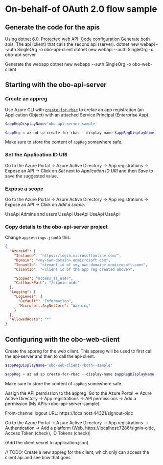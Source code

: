 # On-behalf-of OAuth 2.0 flow sample

## Generate the code for the apis

Using dotnet 6.0. [Protected web API: Code configuration](https://learn.microsoft.com/en-us/azure/active-directory/develop/scenario-protected-web-api-app-configuration)
Generate both apis. The api (client) that calls the second api (server).
dotnet new webapi --auth SingleOrg -o obo-api-client
dotnet new webapi --auth SingleOrg -o obo-api-server

Generate the webapp
dotnet new webapp --auth SingleOrg -o obo-web-client

## Starting with the obo-api-server

### Create an appreg

Use Azure CLI with [`create-for-rbac`](https://learn.microsoft.com/en-us/cli/azure/create-an-azure-service-principal-azure-cli) to cretae an app registration (an Application Object) with an attached Service Principal (Enterprise App).

```PowerShell
$appRegDisplayName='obo-api-server-sample'

$appReg = az ad sp create-for-rbac --display-name $appRegDisplayName
```

Make sure to store the content of `appReg` somewhere safe.

### Set the Application ID URI

Go to the Azure Portal -> Azure Active Directory -> App registrations -> Expose an API -> Click on _Set_ next to _Application ID URI_ and then _Save_ to save the suggested value.

### Expose a scope

Go to the Azure Portal -> Azure Active Directory -> App registrations -> Expose an API -> Click on _Add a scope_.

UseApi
Admins and users
UseApi
UseApi
UseApi
UseApi

### Copy details to the obo-api-server project

Change `appsettings.json`to this:

```json
{
  "AzureAd": {
    "Instance": "https://login.microsoftonline.com/",
    "Domain": "<my-own-domain>.onmicrosoft.com",
    "TenantId": "<tenant id of <my-own-domain>.onmicrosoft.com<",
    "ClientId": "<client id of the app reg created above>",

    "Scopes": "access_as_user",
    "CallbackPath": "/signin-oidc"
  },
  "Logging": {
    "LogLevel": {
      "Default": "Information",
      "Microsoft.AspNetCore": "Warning"
    }
  },
  "AllowedHosts": "*"
}
```

## Configuring with the obo-web-client

Create the appreg for the web client. This appreg will be used to first call the api-server and then to call the api-client.

```PowerShell
$appRegDisplayName='obo-web-client--both--sample'

$appReg = az ad sp create-for-rbac --display-name $appRegDisplayName
```

Make sure to store the content of `appReg` somewhere safe.

Assign the API permission to the appreg.
Go to the Azure Portal -> Azure Active Directory -> App registrations -> API permissions -> Add a permission (My APIs->obo-api-server-sample).

Front-channel logout URL: https://localhost:44321/signout-oidc

Go to the Azure Portal -> Azure Active Directory -> App registrations -> Authentication -> Add a platform (Web, https://localhost:7286/signin-oidc, Access Token (check), ID Tokens (check))

(Add the client secret to application.json)










// TODO: Create a new appreg for the client, which only can access the client api and see how that goes.



